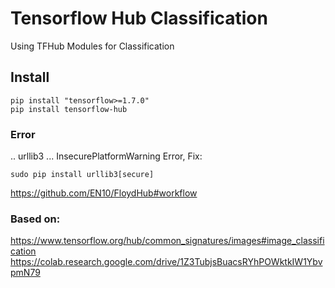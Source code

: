 # Tensorflow Hub Classification

Using TFHub Modules for Classification

## Install 

    pip install "tensorflow>=1.7.0"
    pip install tensorflow-hub


### Error
.. urllib3 ... InsecurePlatformWarning Error, Fix:

    sudo pip install urllib3[secure]

https://github.com/EN10/FloydHub#workflow

### Based on:
https://www.tensorflow.org/hub/common_signatures/images#image_classification
https://colab.research.google.com/drive/1Z3TubjsBuacsRYhPOWktkIW1YbvpmN79